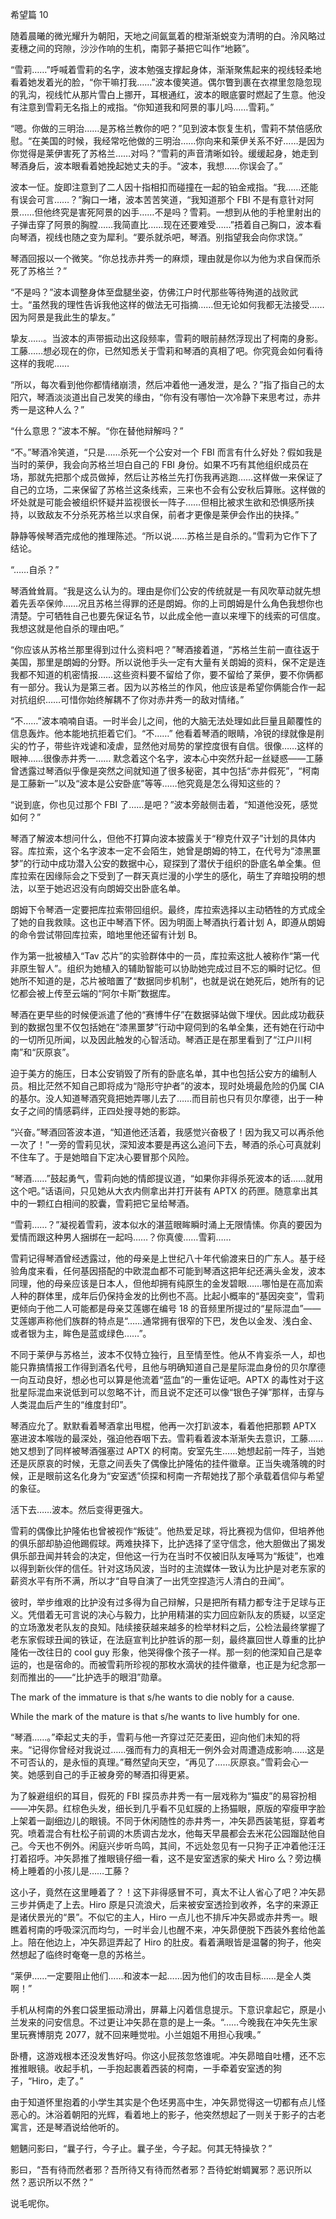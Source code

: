 希望篇 10

随着晨曦的微光耀升为朝阳，天地之间氤氲着的橙渐渐蜕变为清明的白。泠风略过麦穗之间的窍隙，沙沙作响的生机，南郭子綦把它叫作“地籁”。

“雪莉……”呼喊着雪莉的名字，波本勉强支撑起身体，渐渐聚焦起来的视线轻柔地看着她发着光的脸，“你干嘛打我……”波本傻笑道。偶尔瞥到裹在衣襟里忽隐忽现的乳沟，视线忙从那片雪白上挪开，耳根通红，波本的眼底霎时燃起了生意。他没有注意到雪莉无名指上的戒指。“你知道我和阿景的事儿吗……雪莉。”

“嗯。你做的三明治……是苏格兰教你的吧？”见到波本恢复生机，雪莉不禁倍感欣慰。“在美国的时候，我经常吃他做的三明治……你向来和莱伊关系不好……是因为你觉得是莱伊害死了苏格兰……对吗？”雪莉的声音清晰如铃。缓缓起身，她走到琴酒身后，波本眼看着她挽起她丈夫的手。“波本，我想……你误会了。”

波本一怔。旋即注意到了二人因十指相扣而碰撞在一起的铂金戒指。“我……还能有误会可言……？”胸口一堵，波本苦苦笑道，“我知道那个 FBI 不是有意针对阿景……但他终究是害死阿景的凶手……不是吗？雪莉。一想到从他的手枪里射出的子弹击穿了阿景的胸膛……我简直比……现在还要难受……”捂着自己胸口，波本看向琴酒，视线也随之变为犀利。“要杀就杀吧，琴酒。别指望我会向你求饶。”

琴酒回报以一个微笑。“你总找赤井秀一的麻烦，理由就是你以为他为求自保而杀死了苏格兰？”

“不是吗？”波本调整身体至盘腿坐姿，仿佛江户时代那些等待殉道的战败武士。“虽然我的理性告诉我他这样的做法无可指摘……但无论如何我都无法接受……因为阿景是我此生的挚友。”

挚友……。当波本的声带振动出这段频率，雪莉的眼前赫然浮现出了柯南的身影。工藤……想必现在的你，已然知悉关于雪莉和琴酒的真相了吧。你究竟会如何看待这样的我呢……

“所以，每次看到他你都情绪崩溃，然后冲着他一通发泄，是么？”指了指自己的太阳穴，琴酒淡淡道出自己发笑的缘由，“你有没有哪怕一次冷静下来思考过，赤井秀一是这种人么？”

“什么意思？”波本不解。“你在替他辩解吗？”

“不。”琴酒冷笑道，“只是……杀死一个公安对一个 FBI 而言有什么好处？假如我是当时的莱伊，我会向苏格兰坦白自己的 FBI 身份。如果不巧有其他组织成员在场，那就先把那个成员做掉，然后让苏格兰先打伤我再逃跑……这样做一来保证了自己的立场，二来保留了苏格兰这条线索，三来也不会有公安秋后算账。这样做的坏处就是可能会被组织怀疑并监视很长一阵子……但相比被求生欲和恐惧感所挟持，以致敌友不分杀死苏格兰以求自保，前者才更像是莱伊会作出的抉择。”

静静等候琴酒完成他的推理陈述。“所以说……苏格兰是自杀的。”雪莉为它作下了结论。

“……自杀？”

琴酒耸耸肩。“我是这么认为的。理由是你们公安的传统就是一有风吹草动就先想着先丢卒保帅……况且苏格兰得罪的还是朗姆。你的上司朗姆是什么角色我想你也清楚。宁可牺牲自己也要先保证名节，以此成全他一直以来埋下的线索的可信度。我想这就是他自杀的理由吧。”

“你应该从苏格兰那里得到过什么资料吧？”琴酒接着道，“苏格兰生前一直往返于美国，那里是朗姆的分野。所以说他手头一定有大量有关朗姆的资料，保不定是连我都不知道的机密情报……这些资料要不留给了你，要不留给了莱伊，要不你俩都有一部分。我认为是第三者。因为以苏格兰的作风，他应该是希望你俩能合作一起对抗组织……可惜你始终解耦不了你对赤井秀一的敌对情绪。”

“不……”波本喃喃自语。一时半会儿之间，他的大脑无法处理如此巨量且颠覆性的信息轰炸。他本能地抗拒着它们。“不……” 他看着琴酒的眼睛，冷锐的绿就像是削尖的竹子，带些许戏谑和凌虐，显然他对局势的掌控度很有自信。很像……这样的眼神……很像赤井秀一…… 默念着这个名字，波本心中突然升起一丝疑惑——工藤曾透露过琴酒似乎像是突然之间就知道了很多秘密，其中包括“赤井假死”，“柯南是工藤新一”以及“波本是公安卧底”等等……他究竟是怎么得知这些的？

“说到底，你也见过那个 FBI 了……是吧？”波本旁敲侧击着，“知道他没死，感觉如何？”

琴酒了解波本想问什么，但他不打算向波本披露关于“穆克什双子”计划的具体内容。库拉索，这个名字波本一定不会陌生，她曾是朗姆的特工，在代号为“漆黑噩梦”的行动中成功潜入公安的数据中心，窥探到了潜伏于组织的卧底名单全集。但库拉索在因缘际会之下受到了一群天真烂漫的小学生的感化，萌生了弃暗投明的想法，以至于她迟迟没有向朗姆交出卧底名单。

朗姆下令琴酒一定要把库拉索带回组织。最终，库拉索选择以主动牺牲的方式成全了她的自我救赎。这也正中琴酒下怀。因为明面上琴酒执行着计划 A，即遵从朗姆的命令尝试带回库拉索，暗地里他还留有计划 B。

作为第一批被植入“Tav 芯片”的实验群体中的一员，库拉索这批人被称作“第一代非原生智人”。组织为她植入的辅助智能可以协助她完成过目不忘的瞬时记忆。但她所不知道的是，芯片被暗置了“数据同步机制”，也就是说在她死后，她所有的记忆都会被上传至云端的“阿尔卡斯”数据库。

琴酒在更早些的时候便派遣了他的“赛博牛仔”在数据驿站做下埋伏。因此成功截获到的数据包里不仅包括她在“漆黑噩梦”行动中窥伺到的名单全集，还有她在行动中的一切所见所闻，以及因此触发的心智活动。琴酒正是在那里看到了“江户川柯南”和“灰原哀”。

迫于美方的施压，日本公安销毁了所有的卧底名单，其中也包括公安方的编制人员。相比茫然不知自己即将成为“隐形守护者”的波本，现时处境最危险的仍属 CIA 的基尔。没人知道琴酒究竟把她弄哪儿去了……而目前也只有贝尔摩德，出于一种女子之间的情感羁绊，正四处搜寻她的影踪。

“兴奋。”琴酒回答波本道，“知道他还活着，我感觉兴奋极了！因为我又可以再杀他一次了！”一旁的雪莉见状，深知波本要是再这么追问下去，琴酒的杀心可真就刹不住车了。于是她暗自下定决心要冒那个风险。

“琴酒……”鼓起勇气，雪莉向她的情郎提议道，“如果你非得杀死波本的话……就用这个吧。”话语间，只见她从大衣内侧拿出并打开装有 APTX 的药匣。随意拿出其中的一颗红白相间的胶囊，雪莉把它呈给琴酒。

“雪莉……？”凝视着雪莉，波本似水的湛蓝眼眸瞬时涌上无限情愫。你真的要因为爱情而跟这种男人捆绑在一起吗……？你真傻……雪莉……

雪莉记得琴酒曾经透露过，他的母亲是上世纪八十年代偷渡来日的广东人。基于经验角度来看，任何基因搭配的中欧混血都不可能到琴酒这把年纪还满头金发，波本同理，他的母亲应该是日本人，但他却拥有纯原生的金发碧眼……哪怕是在高加索人种的群体里，成年后仍保持金发的比例也不高。比起小概率的“基因突变”，雪莉更倾向于他二人可能都是母亲艾莲娜在编号 18 的音频里所提过的“星际混血”——艾莲娜声称他们族群的特点是“……通常拥有很窄的下巴，发色以金发、浅白金、或者银为主，眸色是蓝或绿色……”。

不同于莱伊与苏格兰，波本不仅特立独行，且至情至性。他从不肯妄杀一人，却也能只靠搞情报工作得到酒名代号，且他与明确知道自己是星际混血身份的贝尔摩德一向互动良好，想必也可以算是他流着“蓝血”的一重佐证吧。APTX 的毒性对于这批星际混血来说低到可以忽略不计，而且说不定还可以像“银色子弹”那样，击穿与人类混血后产生的“维度封印”。

琴酒应允了。默默看着琴酒拿出甩棍，他再一次打趴波本，看着他把那颗 APTX 塞进波本喉咙的最深处，强迫他吞咽下去。雪莉看着波本渐渐失去意识，工藤……她又想到了同样被琴酒强塞过 APTX 的柯南。安室先生……她想起前一阵子，当她还是灰原哀的时候，无意之间丢失了偶像比护隆佑的挂件徽章。正当失魂落魄的时候，正是眼前这名化身为“安室透”侦探和柯南一齐帮她找了那个承载着信仰与希望的象征。

活下去……波本。然后变得更强大。

雪莉的偶像比护隆佑也曾被视作“叛徒”。他热爱足球，将比赛视为信仰，但培养他的俱乐部却胁迫他踢假球。两难抉择下，比护选择了坚守信念，他大胆做出了揭发俱乐部丑闻并转会的决定，但他这一行为在当时不仅被旧队友唾骂为“叛徒”，也难以得到新伙伴的信任。针对这场风波，当时的主流媒体一致认为比护是对老东家的薪资水平有所不满，所以才“自导自演了一出凭空捏造污人清白的丑闻”。

彼时，举步维艰的比护没有过多得为自己辩解，只是把所有精力都专注于足球与正义。凭借着无可言说的决心与毅力，比护用精湛的实力回应新队友的质疑，以坚定的立场激发老队友的良知。陆续接获越来越多的检举材料之后，公检法最终掌握了老东家假球丑闻的铁证，在法庭宣判比护胜诉的那一刻，最终赢回世人尊重的比护隆佑一改往日的 cool guy 形象，他哭得像个孩子一样。那一刻的他深知自己是幸运的，也是宿命的。而被雪莉所珍视的那枚水滴状的挂件徽章，也正是为纪念那一刻而推出的——“比护选手的眼泪”勋章。

The mark of the immature is that s/he wants to die nobly for a cause.

While the mark of the mature is that s/he wants to live humbly for one.

“琴酒……。”牵起丈夫的手，雪莉与他一齐穿过茫茫麦田，迎向他们未知的将来。“记得你曾经对我说过……强而有力的真相无一例外会对周遭造成影响……这是不可否认的，是永恒的真理。”蓦然望向天空，“再见了……灰原哀。”雪莉会心一笑。她感到自己的手正被身旁的琴酒扣得更紧。

为了躲避组织的耳目，假死的 FBI 探员赤井秀一有一层戏称为“猫皮”的易容扮相——冲矢昴。红棕色头发，细长到几乎看不见虹膜的上扬猫眼，原版的窄瘦甲字脸上架着一副细边儿的眼镜。不同于休闲随性的赤井秀一，冲矢昴西装笔挺，穿着考究。喷着混合有杜松子前调的木质调古龙水，他每天早晨都会去米花公园蹓跶他自己。今天也不例外。闲庭兴步听鸟鸣，其间，不远处忽见有一只狗子正冲着他汪汪打着招呼。冲矢昴推了推眼镜仔细一看，这不是安室透家的柴犬 Hiro 么？旁边横椅上睡着的小孩儿是……工藤？

这小子，竟然在这里睡着了？！这下非得感冒不可，真太不让人省心了吧？冲矢昴三步并俩走了上去。Hiro 原是只流浪犬，后来被安室透捡到收养，名字的来源正是诸伏景光的“景”。不似它的主人，Hiro 一点儿也不排斥冲矢昴或赤井秀一。眼瞧着柯南的呼吸深沉而均匀，一时半会儿也醒不来，冲矢昴便脱下西装外套给他盖上。陪在他边上，冲矢昴逗弄起了 Hiro 的肚皮。看着满眼皆是温馨的狗子，他突然想起了临终时奄奄一息的苏格兰。

“莱伊……一定要阻止他们……和波本一起……因为他们的攻击目标……是全人类啊！”

手机从柯南的外套口袋里振动滑出，屏幕上闪着信息提示。下意识拿起它，原是小兰发来的问安信息。不过更让冲矢昴在意的是上一条。“……今晚我在冲矢先生家里玩赛博朋克 2077，就不回来睡觉啦。小兰姐姐不用担心我噢。”

卧槽，这游戏根本还没发售好吗。你这小屁孩忽悠谁呢。冲矢昴暗自吐槽，还不忘推推眼镜。收起手机，一手抱起裹着西装的柯南，一手牵着安室透的狗子，“Hiro，走了。”

由于知道怀里抱着的小学生其实是个色坯男高中生，冲矢昴觉得这一切都有点儿怪恶心的。沐浴着朝阳的光辉，看着地上的影子，他突然想起了一则关于影子的古老寓言，还是琴酒说给他听的。

魍魉问影曰，“曩子行，今子止。曩子坐，今子起。何其无特操欤？”

影曰，“吾有待而然者邪？吾所待又有待而然者邪？吾待蛇蚹蜩翼邪？恶识所以然？恶识所以不然？”

说毛呢你。
